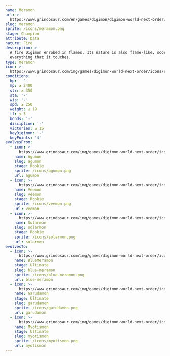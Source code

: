 ```yaml
---
name: Meramon
url: >-
  https://www.grindosaur.com/en/games/digimon/digimon-world-next-order/digimon/80-meramon
slug: meramon
sprite: /icons/meramon.png
stage: Champion
attribute: Data
nature: Fire
description: >-
  A fire Digimon enrobed in flames. Its nature is also flame-like, scorching
  everything that it touches.
type: Meramon
icon: >-
  https://www.grindosaur.com/img/games/digimon-world-next-order/icons/80-meramon-icon.png
conditions:
  hp: '-'
  mp: ≥ 2400
  str: ≥ 350
  sta: '-'
  wis: '-'
  spd: ≥ 250
  weight: ≤ 19
  tf: ≤ 5
  bonds: '-'
  discipline: '-'
  victories: ≥ 15
  keyDigimon: '-'
  keyPoints: '4'
evolvesFrom:
  - icon: >-
      https://www.grindosaur.com/img/games/digimon-world-next-order/icons/23-agumon-icon-small.png
    name: Agumon
    slug: agumon
    stage: Rookie
    sprite: /icons/agumon.png
    url: agumon
  - icon: >-
      https://www.grindosaur.com/img/games/digimon-world-next-order/icons/31-veemon-icon-small.png
    name: Veemon
    slug: veemon
    stage: Rookie
    sprite: /icons/veemon.png
    url: veemon
  - icon: >-
      https://www.grindosaur.com/img/games/digimon-world-next-order/icons/53-solarmon-icon-small.png
    name: Solarmon
    slug: solarmon
    stage: Rookie
    sprite: /icons/solarmon.png
    url: solarmon
evolvesTo:
  - icon: >-
      https://www.grindosaur.com/img/games/digimon-world-next-order/icons/138-bluemeramon-icon-small.png
    name: BlueMeramon
    stage: Ultimate
    slug: blue-meramon
    sprite: /icons/blue-meramon.png
    url: blue-meramon
  - icon: >-
      https://www.grindosaur.com/img/games/digimon-world-next-order/icons/114-garudamon-icon-small.png
    name: Garudamon
    stage: Ultimate
    slug: garudamon
    sprite: /icons/garudamon.png
    url: garudamon
  - icon: >-
      https://www.grindosaur.com/img/games/digimon-world-next-order/icons/127-myotismon-icon-small.png
    name: Myotismon
    stage: Ultimate
    slug: myotismon
    sprite: /icons/myotismon.png
    url: myotismon
---
```


